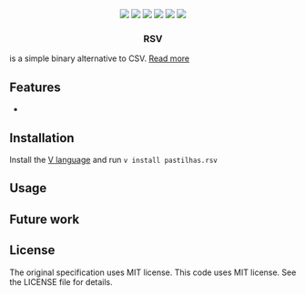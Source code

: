 <div align="center">

[![](https://img.shields.io/badge/Vlang-gray?style=for-the-badge&logo=v&color=%231c2841)](https://vlang.io/)
[![](https://img.shields.io/badge/WORK%20IN%20PROGRESS-%20rgb(255%2C%20172%2C%2028)%20?style=for-the-badge)](#)
[![](https://img.shields.io/github/commit-activity/w/pastilhas/vrsv?style=for-the-badge&label=COMMITS&labelColor=%231c2841&color=%234078c0)](#)
[![](https://img.shields.io/github/stars/pastilhas/vrsv?style=for-the-badge&label=STARS&labelColor=%231c2841&color=%234078c0)](#)
[![](https://img.shields.io/github/forks/pastilhas/vrsv?style=for-the-badge&label=FORKS&labelColor=%231c2841&color=%234078c0)](#)
[![](https://img.shields.io/github/license/pastilhas/vrsv?style=for-the-badge&label=%20&labelColor=%231c2841&color=%234078c0)](#)
  
### RSV

</div>

is a simple binary alternative to CSV. [Read more](https://github.com/Stenway/RSV-Specification)

## Features

-

## Installation

Install the [V language](https://vlang.io/) and run `v install pastilhas.rsv`

## Usage

## Future work

## License

The original specification uses MIT license. This code uses MIT license. See the LICENSE file for details.
